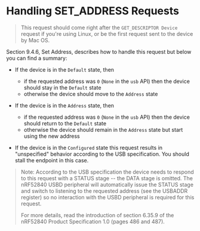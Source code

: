 # Handling SET_ADDRESS Requests

> This request should come right after the `GET_DESCRIPTOR Device` request if you're using Linux, or be the first request sent to the device by Mac OS.

Section 9.4.6, Set Address, describes how to handle this request but below you can find a summary:

- If the device is in the `Default` state, then
  - if the requested address was `0` (`None` in the `usb` API) then the device should stay in the `Default` state
  - otherwise the device should move to the `Address` state

- If the device is in the `Address` state, then
  - if the requested address was `0` (`None` in the `usb` API) then the device should return to the `Default` state
  - otherwise the device should remain in the `Address` state but start using the new address

- If the device is in the `Configured` state this request results in "unspecified" behavior according to the USB specification. You should stall the endpoint in this case.

> Note: According to the USB specification the device needs to respond to this request with a STATUS stage -- the DATA stage is omitted. The nRF52840 USBD peripheral will automatically issue the STATUS stage and switch to listening to the requested address (see the USBADDR register) so no interaction with the USBD peripheral is required for this request.
>
> For more details, read the introduction of section 6.35.9 of the nRF52840 Product Specification 1.0 (pages 486 and 487).
